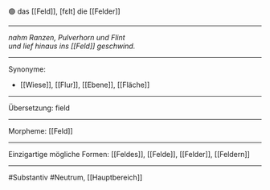 🟢 das [[Feld]], [fɛlt]
die [[Felder]]

---
*nahm Ranzen, Pulverhorn und Flint*  
*und lief hinaus ins [[Feld]] geschwind.*

---
Synonyme:
- [[Wiese]], [[Flur]], [[Ebene]], [[Fläche]]

---
Übersetzung: field

---
Morpheme:
[[Feld]]

---
Einzigartige mögliche Formen: [[Feldes]], [[Felde]], [[Felder]], [[Feldern]]

---
#Substantiv #Neutrum, [[Hauptbereich]]